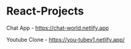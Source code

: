# React-Projects
Chat App - https://chat-world.netlify.app

Youtube Clone - https://you-tubev1.netlify.app/
